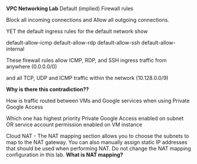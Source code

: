 **VPC Networking Lab**
Default (implied) Firewall rules

Block all incoming connections and
Allow all outgoing connections.

YET the default ingress rules for the default network show

default-allow-icmp
default-allow-rdp 
default-allow-ssh 
default-allow-internal 

These firewall rules allow ICMP, RDP, and SSH ingress traffic from anywhere (0.0.0.0/0)

and all TCP, UDP and ICMP traffic within the network (10.128.0.0/9)

**Why is there this contradiction??**


How is traffic routed between VMs and Google services when using Private Google Access


Which one has highest priority Private Google Access enabled on subnet OR service account permission enabled on VM instance

Cloud NAT - The NAT mapping section allows you to choose the subnets to map to the NAT gateway. You can also manually assign static IP addresses that should be used when performing NAT. Do not change the NAT mapping configuration in this lab. **What is NAT mapping?**
